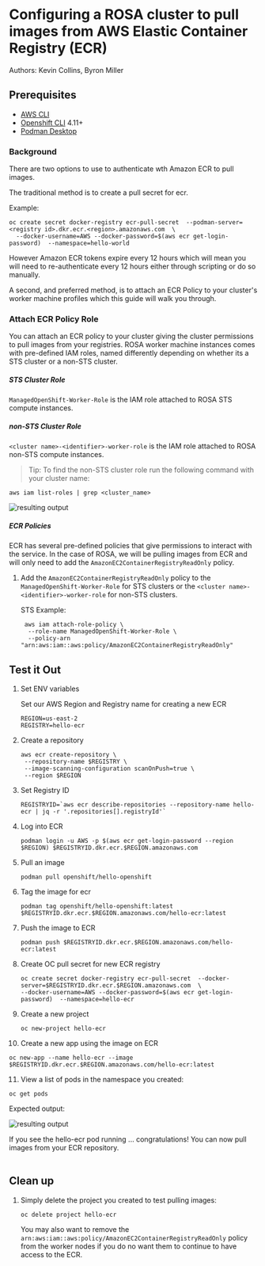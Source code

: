 # Configuring a ROSA cluster to pull images from AWS Elastic Container Registry (ECR)

Authors: Kevin Collins, Byron Miller

## Prerequisites

* [AWS CLI](https://docs.aws.amazon.com/cli/latest/userguide/install-cliv2.html)
* [Openshift CLI](https://mirror.openshift.com/pub/openshift-v4/clients/ocp/) 4.11+
* [Podman Desktop](https://podman-desktop.io/)

### Background
There are two options to use to authenticate wth Amazon ECR to pull images.  

The traditional method is to create a pull secret for ecr.

Example:

```
oc create secret docker-registry ecr-pull-secret  --podman-server=<registry id>.dkr.ecr.<region>.amazonaws.com  \
  --docker-username=AWS --docker-password=$(aws ecr get-login-password)  --namespace=hello-world
```

However Amazon ECR tokens expire every 12 hours which will mean you will need to re-authenticate every 12 hours either through scripting or do so manually. 

A second, and preferred method, is to attach an ECR Policy to your cluster's worker machine profiles which this guide will walk you through.


### Attach ECR Policy Role

You can attach an ECR policy to your cluster giving the cluster permissions to pull images from your registries.  ROSA worker machine instances comes with pre-defined IAM roles, named differently depending on whether its a STS cluster or a non-STS cluster.

##### STS Cluster Role

`ManagedOpenShift-Worker-Role` is the IAM role attached to ROSA STS compute instances.

##### non-STS Cluster Role

`<cluster name>-<identifier>-worker-role` is the IAM role attached to ROSA non-STS compute instances.

> Tip: To find the non-STS cluster role run the following command with your cluster name:

```
aws iam list-roles | grep <cluster_name>
```

![resulting output](./images/nonsts-roles.png)

##### ECR Policies

ECR has several pre-defined policies that give permissions to interact with the service.  In the case of ROSA, we will be pulling images from ECR and will only need to add the `AmazonEC2ContainerRegistryReadOnly` policy.  

1. Add the `AmazonEC2ContainerRegistryReadOnly` policy to the `ManagedOpenShift-Worker-Role` for STS clusters or the `<cluster name>-<identifier>-worker-role` for non-STS clusters.
  
   STS Example:

   ```
    aws iam attach-role-policy \
     --role-name ManagedOpenShift-Worker-Role \
     --policy-arn "arn:aws:iam::aws:policy/AmazonEC2ContainerRegistryReadOnly"
   ```

## Test it Out


1. Set ENV variables

   Set our AWS Region and Registry name for creating a new ECR

   ```
   REGION=us-east-2
   REGISTRY=hello-ecr
   ```

2. Create a repository   

   ```
   aws ecr create-repository \
    --repository-name $REGISTRY \
    --image-scanning-configuration scanOnPush=true \
    --region $REGION
   ```
3. Set Registry ID

   ```
   REGISTRYID=`aws ecr describe-repositories --repository-name hello-ecr | jq -r '.repositories[].registryId'`
   ```

4. Log into ECR  

   ```
   podman login -u AWS -p $(aws ecr get-login-password --region $REGION) $REGISTRYID.dkr.ecr.$REGION.amazonaws.com
   ```

5. Pull an image  

   ```
   podman pull openshift/hello-openshift
   ```

6. Tag the image for ecr  

   ```
   podman tag openshift/hello-openshift:latest $REGISTRYID.dkr.ecr.$REGION.amazonaws.com/hello-ecr:latest
   ```

7. Push the image to ECR  

   ```
   podman push $REGISTRYID.dkr.ecr.$REGION.amazonaws.com/hello-ecr:latest
   ```

8. Create OC pull secret for new ECR registry
   
   ```
   oc create secret docker-registry ecr-pull-secret  --docker-server=$REGISTRYID.dkr.ecr.$REGION.amazonaws.com  \
   --docker-username=AWS --docker-password=$(aws ecr get-login-password)  --namespace=hello-ecr
   ```

9. Create a new project  

   ```
   oc new-project hello-ecr
   ```

10. Create a new app using the image on ECR  

   ```
   oc new-app --name hello-ecr --image $REGISTRYID.dkr.ecr.$REGION.amazonaws.com/hello-ecr:latest
   ```

11. View a list of pods in the namespace you created:
    
   ```
   oc get pods 
   ```

   Expected output:

   ![resulting output](./images/view-pods.png)

   If you see the hello-ecr pod running ... congratulations!  You can now pull images from your ECR repository.<br/><br/>
   
## Clean up    

1. Simply delete the project you created to test pulling images:

    ```
    oc delete project hello-ecr
    ```
    
   You may also want to remove the `arn:aws:iam::aws:policy/AmazonEC2ContainerRegistryReadOnly` policy from the worker nodes if you do no want them to continue to have access to the ECR.
